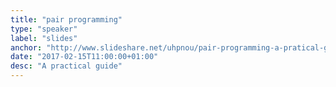 ```yaml
---
title: "pair programming"
type: "speaker"
label: "slides"
anchor: "http://www.slideshare.net/uhpnou/pair-programming-a-pratical-guide"
date: "2017-02-15T11:00:00+01:00"
desc: "A practical guide"
---
```

